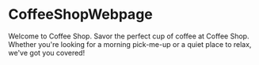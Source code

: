 # CoffeeShopWebpage
Welcome to Coffee Shop. Savor the perfect cup of coffee at Coffee Shop. Whether you're looking for a morning pick-me-up or a quiet place to relax, we've got you covered!
